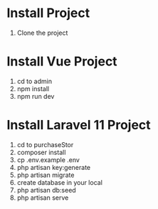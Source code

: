 # Install Project 
1. Clone the project

# Install Vue Project 
1. cd to admin 
2. npm install
3. npm run dev

# Install Laravel 11 Project 

1. cd to purchaseStor 
2. composer install
3. cp .env.example .env
4. php artisan key:generate
5. php artisan migrate
6. create database in your local
7. php artisan db:seed
8. php artisan serve


